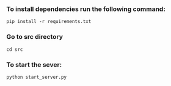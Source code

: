 ### To install dependencies run the following command:

```
pip install -r requirements.txt
```

### Go to src directory

```
cd src
```

### To start the sever:

```
python start_server.py
```
